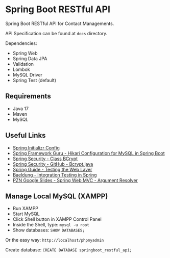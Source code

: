 # Spring Boot RESTful API

Spring Boot RESTful API for Contact Managements.

API Specification can be found at `docs` directory.

Dependencies:

- Spring Web
- Spring Data JPA
- Validation
- Lombok
- MySQL Driver
- Spring Test (default)

## Requirements

- Java 17
- Maven
- MySQL

## Useful Links

- [Spring Initializr Config](https://start.spring.io/#!type=maven-project&language=java&platformVersion=3.1.0&packaging=jar&jvmVersion=17&groupId=com.alvinmdj&artifactId=spring-boot-restful-api&name=spring-boot-restful-api&description=Spring%20Boot%20RESTful%20API%20-%20Spring%20Web%20%7C%20Spring%20Data%20JPA%20%7C%20Validation%20%7C%20Lombok%20%7C%20MySQL%20Driver&packageName=com.alvinmdj.spring-boot-restful-api&dependencies=web,data-jpa,mysql,lombok,validation)
- [Spring Framework Guru - Hikari Configuration for MySQL in Spring Boot](https://springframework.guru/hikari-configuration-for-mysql-in-spring-boot-2/)
- [Spring Security - Class BCrypt](https://docs.spring.io/spring-security/site/docs/current/api/org/springframework/security/crypto/bcrypt/BCrypt.html)
- [Spring Security - GitHub - Bcrypt.java](https://github.com/spring-projects/spring-security/blob/main/crypto/src/main/java/org/springframework/security/crypto/bcrypt/BCrypt.java)
- [Spring Guide - Testing the Web Layer](https://spring.io/guides/gs/testing-web/)
- [Baeldung - Integration Testing in Spring](https://www.baeldung.com/integration-testing-in-spring)
- [PZN Google Slides - Spring Web MVC - Argument Resolver](https://docs.google.com/presentation/d/14QkKKAC5Pbf9vJU8goV9BmctgK2WtcF9E_lWe2NWr3g/edit#slide=id.g238e37a1bdf_0_852)

## Manage Local MySQL (XAMPP)

- Run XAMPP
- Start MySQL
- Click Shell button in XAMPP Control Panel
- Inside the Shell, type: `mysql -u root`
- Show databases: `SHOW DATABASES;`

Or the easy way: `http://localhost/phpmyadmin`

Create database: `CREATE DATABASE springboot_restful_api;`